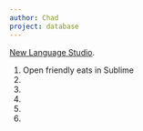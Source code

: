```yaml
---
author: Chad
project: database
---
```



 [New Language Studio](www.newlanguagestudio.com).

1. Open friendly eats in Sublime
2.
3.
4.
5.
6.
